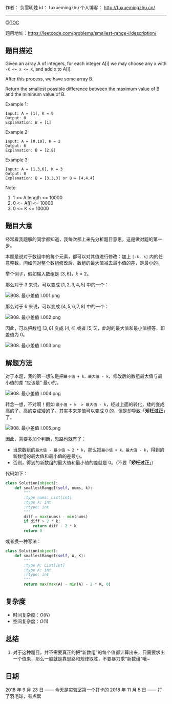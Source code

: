 
作者： 		负雪明烛 
id：				fuxuemingzhu
个人博客：	http://fuxuemingzhu.cn/

---
@[TOC](目录)

题目地址：https://leetcode.com/problems/smallest-range-i/description/

## 题目描述

Given an array A of integers, for each integer A[i] we may choose any x with ``-K <= x <= K``, and add x to A[i].

After this process, we have some array B.

Return the smallest possible difference between the maximum value of B and the minimum value of B.

Example 1:

    Input: A = [1], K = 0
    Output: 0
    Explanation: B = [1]

Example 2:

    Input: A = [0,10], K = 2
    Output: 6
    Explanation: B = [2,8]

Example 3:

    Input: A = [1,3,6], K = 3
    Output: 0
    Explanation: B = [3,3,3] or B = [4,4,4]


Note:

1. 1 <= A.length <= 10000
1. 0 <= A[i] <= 10000
1. 0 <= K <= 10000

## 题目大意

经常看我题解的同学都知道，我每次都上来先分析题目意思，这是做对题的第一步。

本题是说对于数组中的每个元素，都可以对其值进行修改：加上 `[-k, k]` 内的任意整数。问如何对整个数组修改后，数组的最大值减去最小值的差，是最小的。

举个例子，假如输入数组是 $[3, 6]$，$k = 2$。

那么对于 $3$ 来说，可以变成 $[1, 2 ,3, 4, 5]$ 中的一个：

![908. 最小差值 I.001.png](https://picture-bed-1251805293.file.myqcloud.com/1651281695-Xtsksb-908.%20%E6%9C%80%E5%B0%8F%E5%B7%AE%E5%80%BC%20I.001.png)


那么对于 $6$ 来说，可以变成 $[4, 5 ,6, 7, 8]$ 中的一个：

![908. 最小差值 I.002.png](https://picture-bed-1251805293.file.myqcloud.com/1651281707-JJjxvA-908.%20%E6%9C%80%E5%B0%8F%E5%B7%AE%E5%80%BC%20I.002.png)


因此，可以把数组 $[3, 6]$ 变成 $[4, 4]$ 或者 $[5,  5]$，此时的最大值和最小值相等，即差值为 $0$。

![908. 最小差值 I.003.png](https://picture-bed-1251805293.file.myqcloud.com/1651281719-YOoFrO-908.%20%E6%9C%80%E5%B0%8F%E5%B7%AE%E5%80%BC%20I.003.png)




## 解题方法

对于本题，我的第一想法是把`最小值 + k，最大值 - k`，修改后的数组最大值与最小值的差 “应该是” 最小的。

![908. 最小差值 I.004.png](https://picture-bed-1251805293.file.myqcloud.com/1651281740-WbKnnA-908.%20%E6%9C%80%E5%B0%8F%E5%B7%AE%E5%80%BC%20I.004.png)


转念一想，不对啊！假如 `最小值 + k  > 最大值 - k`，经过上面的转化，矮的变成高的了、高的变成矮的了。其实本来差值可以变成 $0$ 的，但是却导致「**矫枉过正**」了。

![908. 最小差值 I.005.png](https://picture-bed-1251805293.file.myqcloud.com/1651281751-xXjxaN-908.%20%E6%9C%80%E5%B0%8F%E5%B7%AE%E5%80%BC%20I.005.png)


因此，需要多加个判断，思路也就有了：

- 当原数组的`最大值 - 最小值 > 2 * k`，那么把`最小值 + k，最大值 - k`，得到的新数组的最大值和最小值的差最小。
- 否则，得到的新数组的最大值和最小值的差就是 $0$。（不要「**矫枉过正**」）

代码如下：


```python
class Solution(object):
    def smallestRangeI(self, nums, k):
        """
        :type nums: List[int]
        :type k: int
        :rtype: int
        """
        diff = max(nums) - min(nums)
        if diff > 2 * k:
            return diff - 2 * k
        return 0
```

或者换一种写法：

```python
class Solution(object):
    def smallestRangeI(self, A, K):
        """
        :type A: List[int]
        :type K: int
        :rtype: int
        """
        return max(max(A) - min(A) - 2 * K, 0)
```

## 复杂度

- 时间复杂度：$O(N)$
- 空间复杂度：$O(1)$

## 总结

1. 对于这种题目，并不需要真正的把“新数组”的每个值都计算出来，只需要求出一个值来，那么一般就是靠思路和规律取胜，不要暴力求“新数组”哦~

## 日期

2018 年 9 月 23 日 —— 今天是实验室第一个打卡的
2018 年 11 月 5 日 —— 打了羽毛球，有点累

[1]: https://s3-lc-upload.s3.amazonaws.com/uploads/2018/07/17/question_11.jpg
